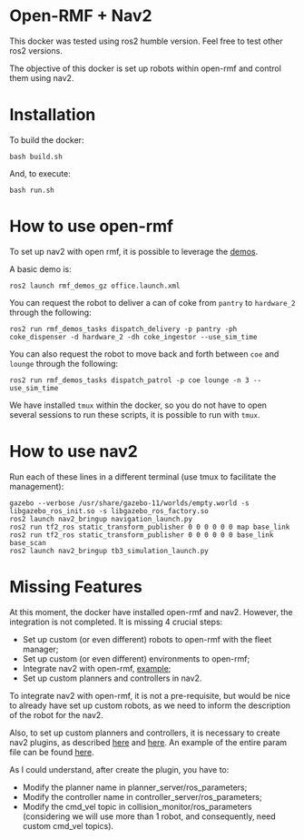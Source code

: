 
# Open-RMF + Nav2

This docker was tested using ros2 humble version. Feel free to test other ros2 versions.

The objective of this docker is set up robots within open-rmf and control them using nav2.

# Installation
To build the docker:

```
bash build.sh
```

And, to execute:

```
bash run.sh
```

# How to use open-rmf

To set up nav2 with open rmf, it is possible to leverage the [demos](https://github.com/open-rmf/rmf_demos/?tab=readme-ov-file#Office-World).

A basic demo is:

```
ros2 launch rmf_demos_gz office.launch.xml
```

You can request the robot to deliver a can of coke from `pantry` to `hardware_2` through the following:
```
ros2 run rmf_demos_tasks dispatch_delivery -p pantry -ph coke_dispenser -d hardware_2 -dh coke_ingestor --use_sim_time
```

You can also request the robot to move back and forth between `coe` and `lounge` through the following:
```
ros2 run rmf_demos_tasks dispatch_patrol -p coe lounge -n 3 --use_sim_time
```

We have installed ```tmux``` within the docker, so you do not have to open several sessions to run these scripts, it is possible to run with ```tmux```.

# How to use nav2

Run each of these lines in a different terminal (use tmux to facilitate the management):

```
gazebo --verbose /usr/share/gazebo-11/worlds/empty.world -s libgazebo_ros_init.so -s libgazebo_ros_factory.so
ros2 launch nav2_bringup navigation_launch.py
ros2 run tf2_ros static_transform_publisher 0 0 0 0 0 0 map base_link
ros2 run tf2_ros static_transform_publisher 0 0 0 0 0 0 base_link base_scan
ros2 launch nav2_bringup tb3_simulation_launch.py
```

# Missing Features

At this moment, the docker have installed open-rmf and nav2. However, the integration is not completed. It is missing 4 crucial steps:

- Set up custom (or even different) robots to open-rmf with the fleet manager;
- Set up custom (or even different) environments to open-rmf;
- Integrate nav2 with open-rmf, [example](https://github.com/open-rmf/free_fleet/);
- Set up custom planners and controllers in nav2.

To integrate nav2 with open-rmf, it is not a pre-requisite, but would be nice to already have set up custom robots, as we need to inform the description of the robot for the nav2.

Also, to set up custom planners and controllers, it is necessary to create nav2 plugins, as described [here](https://docs.nav2.org/plugin_tutorials/docs/writing_new_nav2planner_plugin.html) and [here](https://docs.nav2.org/plugin_tutorials/docs/writing_new_nav2controller_plugin.html). An example of the entire param file can be found [here](https://github.com/ros-navigation/navigation2/blob/4e5d2dfc66cb75eb390d614d13e5b64efbf30284/nav2_bringup/params/nav2_params.yaml#L364).

As I could understand, after create the plugin, you have to:

- Modify the planner name in planner_server/ros_parameters;
- Modify the controller name in controller_server/ros_parameters;
- Modify the cmd_vel topic in collision_monitor/ros_parameters (considering we will use more than 1 robot, and consequently, need custom cmd_vel topics).
